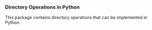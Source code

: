 ### Directory Operations in Python 

This package contains directory operations that can be implemented in Python. 